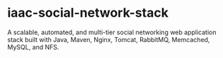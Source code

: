 # iaac-social-network-stack
 A scalable, automated, and multi-tier social networking web application stack built with Java, Maven, Nginx, Tomcat, RabbitMQ, Memcached, MySQL, and NFS.
